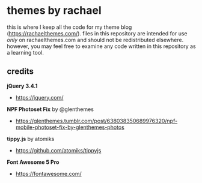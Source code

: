 # themes by rachael

this is where I keep all the code for my theme blog (https://rachaelthemes.com/). files in this repository are intended for use *only* on rachaelthemes.com and should not be redistributed elsewhere. however, you may feel free to examine any code written in this repository as a learning tool.

## credits

**jQuery 3.4.1**
* https://jquery.com/

**NPF Photoset Fix** by @glenthemes
* https://glenthemes.tumblr.com/post/638038350689976320/npf-mobile-photoset-fix-by-glenthemes-photos
  
**tippy.js** by atomiks
* https://github.com/atomiks/tippyjs

**Font Awesome 5 Pro**
* https://fontawesome.com/
